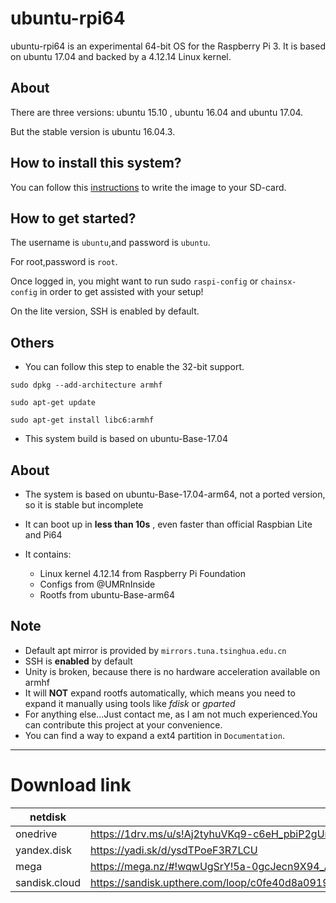 # ubuntu-rpi64

ubuntu-rpi64 is an experimental 64-bit OS for the Raspberry Pi 3. It is based on ubuntu 17.04 and backed by a 4.12.14 Linux kernel.

## About

There are three versions: ubuntu 15.10 , ubuntu 16.04 and ubuntu 17.04.

But the stable version is ubuntu 16.04.3.

## How to install this system?

You can follow this [instructions](https://www.raspberrypi.org/documentation/installation/installing-images/README.md) to write the image to your SD-card.

## How to get started?

The username is `ubuntu`,and password is `ubuntu`.

For root,password is `root`.

Once logged in, you might want to run sudo `raspi-config` or `chainsx-config` in order to get assisted with your setup!

On the lite version, SSH is enabled by default.

## Others

* You can follow this step to enable the 32-bit support.

`sudo dpkg --add-architecture armhf`

`sudo apt-get update`

`sudo apt-get install libc6:armhf`

* This system build is based on ubuntu-Base-17.04

## About

* The system is based on ubuntu-Base-17.04-arm64, not a ported version, so it is stable but incomplete

* It can boot up in **less than 10s** , even faster than official Raspbian Lite and Pi64

* It contains:
    * Linux kernel 4.12.14 from Raspberry Pi Foundation
    * Configs from @UMRnInside
    * Rootfs from ubuntu-Base-arm64

## Note

* Default apt mirror is provided by `mirrors.tuna.tsinghua.edu.cn`
* SSH is **enabled** by default
* Unity is broken, because there is no hardware acceleration available on armhf
* It will **NOT** expand rootfs automatically, which means you need to expand it manually using tools like _fdisk_ or _gparted_
* For anything else...Just contact me, as I am not much experienced.You can contribute this project at your convenience.
* You can find a way to expand a ext4 partition in `Documentation`.

************************
# Download link

|netdisk|link|
|--------|----|
|onedrive|https://1drv.ms/u/s!Aj2tyhuVKq9-c6eH_pbiP2gUnI8|
|yandex.disk|https://yadi.sk/d/ysdTPoeF3R7LCU|
|mega|https://mega.nz/#!wqwUgSrY!5a-0gcJecn9X94_Ahr6g4OBISl7CbFNk_ZJXkKvIHr4|
|sandisk.cloud|https://sandisk.upthere.com/loop/c0fe40d8a0919986d822e8754e0c5553c3049b6ba244f9ee3d0edcdbeecb3a1c|
